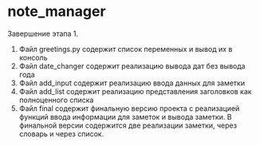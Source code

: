 # note_manager
Завершение этапа 1.
1) Файл greetings.py содержит список переменных и вывод их в консоль
2) Файл date_changer содержит реализацию вывода дат без вывода года
3) Файл add_input содержит реализацию ввода данных для заметки
4) Файл add_list содержит реализацию представления заголовков как полноценного списка
5) Файл final содержит финальную версию проекта с реализацией функций ввода информации для заметок и вывода заметки.
В финальной версии содержится две реализации заметки, через словарь и через список.
